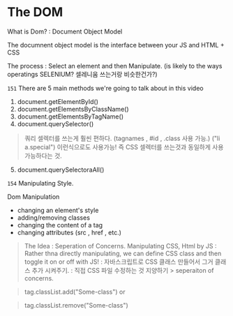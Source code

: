 # The DOM
What is Dom? : Document Object Model

The documnent object model is the interface between your JS and HTML + CSS

The process : Select an element and then Manipulate.
(is likely to the ways operatings SELENIUM? 셀레니움 쓰는거랑 비슷한건가?)


```151```
There are 5 main methods we're going to talk about in this video

1. document.getElementById()
2. document.getElementsByClassName()
3. document.getElementsByTagName()
4. document.querySelector()
 > 쿼리 셀렉터를 쓰는게 훨씬 편하다. (tagnames , #id , .class 사용 가능.)
 > ("li a.special") 이런식으로도 사용가능!
 > 즉 CSS 셀렉터를 쓰는것과 동일하게 사용가능하다는 것.
5. document.querySelectoraAll()

```154```
Manipulating Style.

Dom Manipulation
* changing an element's style
* adding/removing classes 
* changing the content of a tag
* changing attributes (src , href , etc.)

> The Idea : Seperation of Concerns.
Manipulating CSS, Html by JS : Rather thna directly manipulating,
we can define CSS class and then toggle it on or off with JS!
: 자바스크립트로 CSS 클래스 만들어서 그거 클래스 추가 시켜주기.
: 직접 CSS 파일 수정하는 것 지양하기 > seperaiton of concerns.

>tag.classList.add("Some-class") or

>tag.classList.remove("Some-class")


